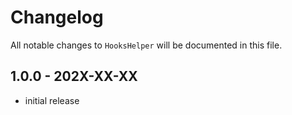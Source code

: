 # Changelog

All notable changes to `HooksHelper` will be documented in this file.

## 1.0.0 - 202X-XX-XX

- initial release
